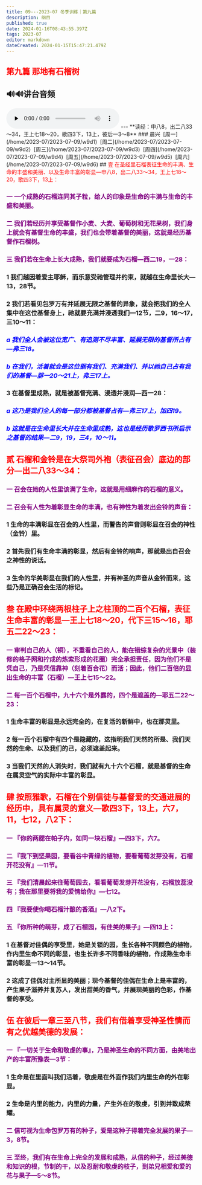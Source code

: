 ```yaml
---
title: 09---2023-07 冬季训练｜第九篇
description: 纲目
published: true
date: 2024-01-16T08:43:55.397Z
tags: 2023-07
editor: markdown
dateCreated: 2024-01-15T15:47:21.479Z
---
```


## <font color=red>第九篇  那地有石榴树</font>
## 🔊🔊讲台音频
<audio id="audio" controls="" preload="none">
      <source id="mp3" src="/2023-07/msg09.mp3">
</audio>
---
**读经：申八8，出二八33～34，王上七18～20，歌四3下，13上，彼后一3～8**
### 晨兴&nbsp;&nbsp;[周一](/home/2023-07/2023-07-09/w9d1)&nbsp;&nbsp;[周二](/home/2023-07/2023-07-09/w9d2)&nbsp;&nbsp;[周三](/home/2023-07/2023-07-09/w9d3)&nbsp;&nbsp;[周四](/home/2023-07/2023-07-09/w9d4)&nbsp;&nbsp;[周五](/home/2023-07/2023-07-09/w9d5)&nbsp;&nbsp;[周六](/home/2023-07/2023-07-09/w9d6)
## <font color=red>壹  在圣经里石榴表征生命的丰满、生命的丰盛和美丽、以及生命丰富的彰显—申八8，出二八33～34，王上七18～20，歌四3下，13上：</font>

### <font color=purple>一    一个成熟的石榴连同其子粒，给人的印象是生命的丰满与生命的丰盛和美丽。</font>

### <font color=purple>二    我们若经历并享受基督作小麦、大麦、葡萄树和无花果树，我们身上就会有基督生命的丰盛，我们也会带着基督的美丽，这就是经历基督作石榴树。</font>

### <font color=purple>三    我们若在生命上长大成熟，我们就要成为石榴—西二19，一28：</font>

### 1    我们越因着爱主耶稣，而乐意受祂管理并约束，就越在生命里长大—13，28节。

### 2    我们若看见包罗万有并延展无限之基督的异象，就会把我们的全人集中在这位基督身上，祂就要充满并浸透我们—12节，二9，16～17，三10～11：

### *<font color=blue>a    我们全人会被这位宽广、有追测不尽丰富、延展无限的基督所占有—弗三18。</font>*

### *<font color=blue>b    在我们，活着就会是这位据有我们、充满我们、并以祂自己占有我们的基督—腓一20～21上，弗三17上。</font>*

### 3    在基督里成熟，就是被基督充满、浸透并浸润—西一28：

### *<font color=blue>a    这乃是我们全人的每一部分都被基督占有—弗三17上，加四19。</font>*

### *<font color=blue>b    这就是在生命里长大并在生命里成熟，这也是经历歌罗西书所启示之基督的结果—二9，19，三4，10～11。</font>*

## <font color=red>贰    石榴和金铃是在大祭司外袍（表征召会）底边的部分—出二八33～34：</font>

### <font color=purple>一    召会在她的人性里该满了生命，这就是用细麻作的石榴的意义。</font>

### <font color=purple>二    召会有人性为着彰显生命的丰满，也有神性为着发出金铃的声音：</font>

### 1    生命的丰满彰显在召会的人性里，而警告的声音则彰显在召会的神性（金铃）里。

### 2    首先我们有生命丰满的彰显，然后有金铃的响声，那就是出自召会之神性的说话。

### 3    生命的华美彰显在我们的人性里，并有神圣的声音从金铃而来，这些乃是正确召会生活的标记。

## <font color=red>叁    在殿中环绕两根柱子上之柱顶的二百个石榴，表征生命丰富的彰显—王上七18～20，代下三15～16，耶五二22～23：</font>

### <font color=purple>一    审判自己的人（铜），不重看自己的人，能在错综复杂的光景中（装修的格子网和拧成的炼索形成的花圈）完全承担责任，因为他们不是凭自己，乃是凭信靠神（刻着百合花）而活；因此，他们二百倍的显出生命的丰富（石榴）—王上七15～22。</font>

### <font color=purple>二    每一百个石榴中，九十六个是外露的，四个是遮盖的—耶五二22～23：</font>

### 1    生命丰富的彰显是永远完全的，在复活的新鲜中，也在那灵里。

### 2    每一百个石榴中有四个是隐藏的，这指明我们天然的所是、我们天然的生命、以及我们的己，必须遮盖起来。

### 3    当我们天然的人消失时，我们就有九十六个石榴，就是基督的生命在属灵空气的实际中丰富的彰显。

## <font color=red>肆    按照雅歌，石榴在个别信徒与基督爱的交通进展的经历中，具有属灵的意义—歌四3下，13上，六7，11，七12，八2下：</font>

### <font color=purple>一    『你的两腮在帕子内，如同一块石榴』—四3下，六7。</font>

### <font color=purple>二    『我下到坚果园，要看谷中青绿的植物，要看葡萄发芽没有，石榴开花没有』—11节。</font>

### <font color=purple>三    『我们清晨起来往葡萄园去，看看葡萄发芽开花没有，石榴放蕊没有；我在那里要将我的爱情给你』—七12。</font>

### <font color=purple>四    『我要使你喝石榴汁酿的香酒』—八2下。</font>

### <font color=purple>五    『你所种的萌芽，成了石榴园，有佳美的果子』—四13上：</font>

### 1    在基督对佳偶的享受里，她是关锁的园，生长各种不同颜色的植物，作内里生命不同的彰显，也生长许多不同香味的植物，作成熟生命丰富的彰显—13～14节。

### 2    这成了佳偶对主所显的美丽；现今基督的佳偶在生命上是丰富的，产生果子滋养并复苏人，发出甜美的香气，并展现美丽的色彩，作基督的享受。

## <font color=red>伍    在彼后一章三至八节，我们有借着享受神圣性情而有之优越美德的发展：</font>

### <font color=purple>一    『一切关于生命和敬虔的事』，乃是神圣生命的不同方面，由美地出产的丰富所豫表—3节：</font>

### 1    生命是在里面叫我们活着，敬虔是在外面作我们内里生命的外在彰显。

### 2    生命是内里的能力，内里的力量，产生外在的敬虔，引到并致成荣耀。

### <font color=purple>二    信可视为生命包罗万有的种子，爱是这种子得着完全发展的果子—3，8节。</font>

### <font color=purple>三    至终，我们有在生命上完全的发展和成熟，从信的种子，经过美德和知识的根，节制的干，以及忍耐和敬虔的枝子，到弟兄相爱和爱的花与果子—5～8节。</font>

<!-- Google tag (gtag.js) -->

<script async src="https://www.googletagmanager.com/gtag/js?id=G-1P8709Z16T"></script>

<script>

 window.dataLayer = window.dataLayer || [];

 function gtag(){dataLayer.push(arguments);}

 gtag('js', new Date());



 gtag('config', 'G-1P8709Z16T');

</script>
